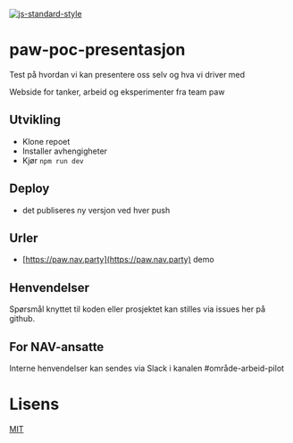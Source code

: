 [![js-standard-style](https://img.shields.io/badge/code%20style-standard-brightgreen.svg?style=flat)](https://github.com/feross/standard)

# paw-poc-presentasjon

Test på hvordan vi kan presentere oss selv og hva vi driver med

Webside for tanker, arbeid og eksperimenter fra team paw

## Utvikling

- Klone repoet
- Installer avhengigheter
- Kjør `npm run dev`

## Deploy

- det publiseres ny versjon ved hver push

## Urler

- [https://paw.nav.party](https://paw.nav.party) demo

## Henvendelser

Spørsmål knyttet til koden eller prosjektet kan stilles via issues her på github.

## For NAV-ansatte

Interne henvendelser kan sendes via Slack i kanalen #område-arbeid-pilot

# Lisens

[MIT](LICENSE)
